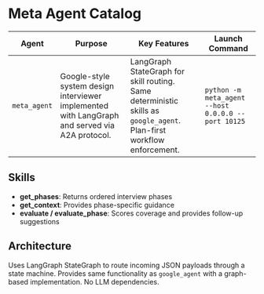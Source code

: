 # Meta Agent Catalog

| Agent | Purpose | Key Features | Launch Command |
| ----- | ------- | ------------ | -------------- |
| `meta_agent` | Google-style system design interviewer implemented with LangGraph and served via A2A protocol. | LangGraph StateGraph for skill routing. Same deterministic skills as `google_agent`. Plan-first workflow enforcement. | `python -m meta_agent --host 0.0.0.0 --port 10125` |

## Skills

- **get_phases**: Returns ordered interview phases
- **get_context**: Provides phase-specific guidance
- **evaluate / evaluate_phase**: Scores coverage and provides follow-up suggestions

## Architecture

Uses LangGraph StateGraph to route incoming JSON payloads through a state machine. Provides same functionality as `google_agent` with a graph-based implementation. No LLM dependencies.
